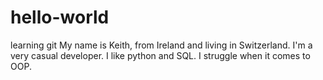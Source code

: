 # hello-world
learning git
My name is Keith, from Ireland and living in Switzerland. I'm a very casual developer. I like python and SQL.
I struggle when it comes to OOP.
